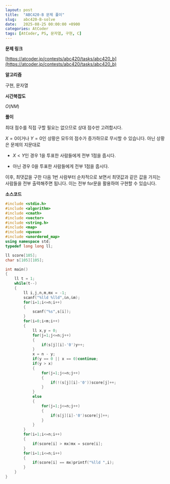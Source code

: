 ```yaml
---
layout: post
title:  "ABC420-B 문제 풀이"
slug:   abc420-B-solve
date:   2025-08-25 00:00:00 +0900
categories: AtCoder
tags: [AtCoder, PS, 문자열, 구현, C]
---
```


**문제 링크**

[https://atcoder.jp/contests/abc420/tasks/abc420_b](https://atcoder.jp/contests/abc420/tasks/abc420_b)

**알고리즘**

구현, 문자열

**시간복잡도**

$O(NM)$

**풀이**

최대 점수를 직접 구할 필요는 없으므로 상대 점수만 고려합시다.

<!--more-->

$X = 0$이거나 $Y = 0$인 상황은 모두의 점수가 증가하므로 무시할 수 있습니다. 아닌 상황은 문제의 지문대로

- $X < Y$인 경우 $1$을 투표한 사람들에게 전부 $1$점을 줍시다.

- 아닌 경우 $0$을 투표한 사람들에게 전부 $1$점을 줍시다.

이후, 최댓값을 구한 다음 $1$번 사람부터 순차적으로 보면서 최댓값과 같은 값을 가지는 사람들을 전부 출력해주면 됩니다. 이는 전부 for문을 활용하여 구현할 수 있습니다.

**소스코드**

```cpp
#include <stdio.h>
#include <algorithm>
#include <cmath>
#include <vector>
#include <string.h>
#include <map>
#include <queue>
#include <unordered_map>
using namespace std;
typedef long long ll;

ll score[105];
char s[105][105];

int main()
{
    ll t = 1;
    while(t--)
    {
        ll i,j,n,m,mx = -1;
        scanf("%lld %lld",&n,&m);
        for(i=1;i<=n;i++)
        {
            scanf("%s",s[i]);
        }
        for(i=0;i<m;i++)
        {
            ll x,y = 0;
            for(j=1;j<=n;j++)
            {
                if(s[j][i]-'0')y++;
            }
            x = n - y;
            if(y == 0 || x == 0)continue;
            if(y > x)
            {
                for(j=1;j<=n;j++)
                {
                    if(!(s[j][i]-'0'))score[j]++;
                }
            }
            else
            {
                for(j=1;j<=n;j++)
                {
                    if(s[j][i]-'0')score[j]++;
                }
            }
        }
        for(i=1;i<=n;i++)
        {
            if(score[i] > mx)mx = score[i];
        }
        for(i=1;i<=n;i++)
        {
            if(score[i] == mx)printf("%lld ",i);
        }
    }
}
```
